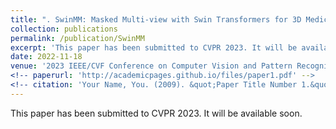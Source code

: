 ```yaml
---
title: ". SwinMM: Masked Multi-view with Swin Transformers for 3D Medical Image Segmentation."
collection: publications
permalink: /publication/SwinMM
excerpt: 'This paper has been submitted to CVPR 2023. It will be available soon.'
date: 2022-11-18
venue: '2023 IEEE/CVF Conference on Computer Vision and Pattern Recognition (CVPR)'
<!-- paperurl: 'http://academicpages.github.io/files/paper1.pdf' -->
<!-- citation: 'Your Name, You. (2009). &quot;Paper Title Number 1.&quot; <i>Journal 1</i>. 1(1).' -->
---
```

This paper has been submitted to CVPR 2023. It will be available soon.

<!-- [Download paper here](http://academicpages.github.io/files/paper1.pdf) -->

<!-- Recommended citation: Your Name, You. (2009). "Paper Title Number 1." <i>Journal 1</i>. 1(1). -->

